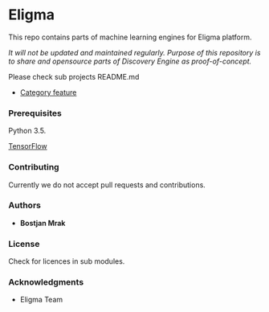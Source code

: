 # Eligma

This repo contains parts of machine learning engines for Eligma platform.

*It will not be updated and maintained regularly. Purpose of this repository is to share and opensource parts of Discovery Engine as proof-of-concept.*

Please check sub projects README.md  
- [Category feature](DiscoveryEngine/QueryUnderstanding/FeaturePredictors/category/README.md)


### Prerequisites

Python 3.5.

[TensorFlow](https://www.tensorflow.org/)

### Contributing

Currently we do not accept pull requests and contributions.

### Authors

* **Bostjan Mrak**

### License

Check for licences in sub modules.

### Acknowledgments

* Eligma Team
